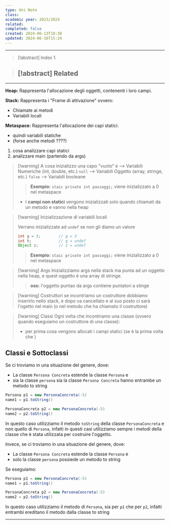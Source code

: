 ```yaml
---
type: Uni Note
class: 
academic year: 2023/2024
related: 
completed: false
created: 2024-06-13T18:38
updated: 2024-06-16T15:24
---
```

---

>[!abstract] Index
>1. 

>[!abstract] Related
>- 

---

**Heap:**
Rappresenta l'allocazione degli oggetti, contenenti i loro campi.

**Stack:**
Rappresenta i "Frame di attivazione" ovvero:
- Chiamate ai metodi
- Variabili locali

**Metaspace:**
Rappresenta l'allocazione dei capi statici:
- quindi variabili statiche
- (forse anche metodi ????)

1. cosa analizzare capi statici
2. analizzare main (partendo da args)




>[!warning] A cosa inizializzo una capo "vuoto"
>`0` --> Variabili Numeriche (int, double, etc.)
>`null` --> Variabili Oggetto (array, stringe, etc.)
>`false` --> Variabili booleane
>
>>**Esempio:** `staic private int passaggi;` viene inizializzato a 0 nel metaspace
>
>- I **campi non statici** vengono inizializzati solo quando chiamati da un metodo e vanno nella heap

>[!warning] Inizializzazione di variabili locali
>
>Verrano inizializzate ad `undef` se non gli diamo un valore
>
>```java
>int g = 3;        // g = 3
>int h;            // g = undef
>Object z;         // z = undef
>```
>
>>**Esempio:** `staic private int passaggi;` viene inizializzato a 0 nel metaspace

>[!warning] Args
>Inizializziamo args nella stack ma punta ad un oggetto nella heap, e quest oggetto è una array di stringe.
>
>>**oss:** l'oggetto puntao da args contiene puntatori a stinge

>[!warning] Costruttori
>se incontriamo un costruttore dobbiamo inserirlo nello stack,  e dopo va cancellato e al suo posto ci sarà l'ogetto nel main (o nel metodo che ha chiamato il costruttore)

>[!warning] Classi
>Ogni volta che incontriamo una classe (ovvero quando eseguiamo un costruttore di una classe):
>-  per prima cosa vengono allocati i campi statici (se è la prima volta che )

## Classi e Sottoclassi 

Se ci troviamo in una situazione del genere, dove:
- La classe `Persona Concreta` estende la classe `Persona` e
- sia la classe `persona` sia la classe `Persona Concreta` hanno entrambe un metodo to string

```java
Persona p1 = new PersonaConcreta(-5)
name1 = p1.toString()

PersonaConcreta p2 = new PersonaConcreta(-5)
name2 = p2.toString()
```

 In questo caso utilizziamo il metodo `toString` della classe `PersonaConcreta` e non quello di `Persona`, infatti in questi casi utilizziamo sempre i metodi della classe che è stata utilizzata per costruire l'oggetto.

Invece, se ci troviamo in una situazione del genere, dove:
- La classe `Persona Concreta` estende la classe `Persona` e
- solo la classe `persona` possiede un metodo to string

Se eseguiamo:
```java
Persona p1 = new PersonaConcreta(-5)
name1 = p1.toString()

PersonaConcreta p2 = new PersonaConcreta(-5)
name2 = p2.toString()
```

 In questo caso utilizziamo il metodo di `Persona`, sia per `p1` che per `p2`, infatti entrambi ereditano il metodo dalla classe to string

---